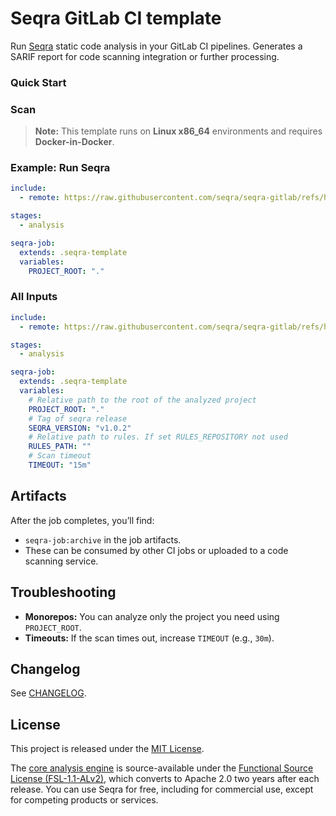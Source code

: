 # Seqra GitLab CI template

Run [Seqra](https://github.com/seqra/seqra) static code analysis in your GitLab CI pipelines.
Generates a SARIF report for code scanning integration or further processing.


### Quick Start

### Scan

> **Note:** This template runs on **Linux x86\_64** environments and requires **Docker-in-Docker**.

### Example: Run Seqra

```yaml
include:
  - remote: https://raw.githubusercontent.com/seqra/seqra-gitlab/refs/heads/main/seqra.gitlab-ci.yml

stages:
  - analysis

seqra-job:
  extends: .seqra-template
  variables:
    PROJECT_ROOT: "."
```


### All Inputs

```yaml
include:
  - remote: https://raw.githubusercontent.com/seqra/seqra-gitlab/refs/heads/main/seqra.gitlab-ci.yml

stages:
  - analysis

seqra-job:
  extends: .seqra-template
  variables:
    # Relative path to the root of the analyzed project
    PROJECT_ROOT: "."
    # Tag of seqra release
    SEQRA_VERSION: "v1.0.2"
    # Relative path to rules. If set RULES_REPOSITORY not used
    RULES_PATH: ""
    # Scan timeout
    TIMEOUT: "15m"
```


## Artifacts

After the job completes, you’ll find:

* `seqra-job:archive` in the job artifacts.
* These can be consumed by other CI jobs or uploaded to a code scanning service.


## Troubleshooting

* **Monorepos:** You can analyze only the project you need using `PROJECT_ROOT`.
* **Timeouts:** If the scan times out, increase `TIMEOUT` (e.g., `30m`).

## Changelog

See [CHANGELOG](CHANGELOG.md).

## License
This project is released under the [MIT License](LICENSE).

The [core analysis engine](https://github.com/seqra/seqra-jvm-sast) is source-available under the [Functional Source License (FSL-1.1-ALv2)](https://fsl.software/), which converts to Apache 2.0 two years after each release. You can use Seqra for free, including for commercial use, except for competing products or services.
